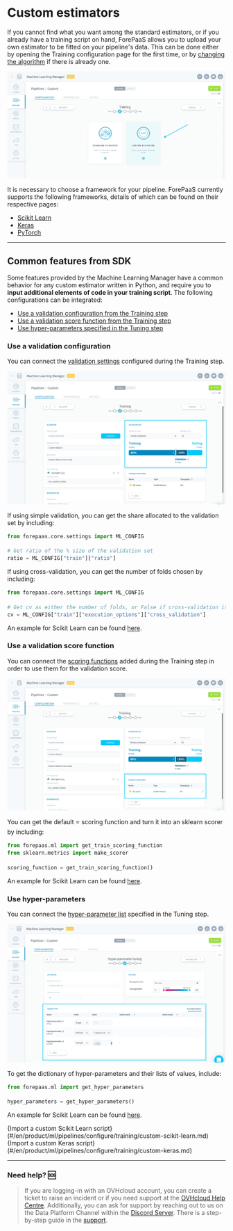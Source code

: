 # Custom estimators

If you cannot find what you want among the standard estimators, or if you already have a training script on hand, ForePaaS allows you to upload your own estimator to be fitted on your pipeline's data. This can be done either by opening the Training configuration page for the first time, or by [changing the algorithm](/en/product/ml/pipelines/configure/training/standard-estimator.md?id=change-your-pipeline39s-estimator) if there is already one.

![machinelearning](picts/custom-estimator.png)

It is necessary to choose a framework for your pipeline. ForePaaS currently supports the following frameworks, details of which can be found on their respective pages:

* [Scikit Learn](en/product/ml/pipelines/configure/training/custom-scikit-learn.md)
* [Keras](en/product/ml/pipelines/configure/training/custom-keras.md)
* [PyTorch](en/product/ml/pipelines/configure/training/custom-pytorch.md)

---
## Common features from SDK

Some features provided by the Machine Learning Manager have a common behavior for any custom estimator written in Python, and require you to **input additional elements of code in your training script**. The following configurations can be integrated:

* [Use a validation configuration from the Training step](/en/product/ml/pipelines/configure/training/custom-estimator.md?id=use-a-validation-configuration)
* [Use a validation score function from the Training step](/en/product/ml/pipelines/configure/training/custom-estimator.md?id=use-a-validation-score-function)
* [Use hyper-parameters specified in the Tuning step](/en/product/ml/pipelines/configure/training/custom-estimator.md?id=use-hyper-parameters)

### Use a validation configuration
You can connect the [validation settings](en/product/ml/pipelines/configure/training/validation) configured during the Training step.

![machinelearning](picts/custom-validation.png)

If using simple validation, you can get the share allocated to the validation set by including:

```py
from forepaas.core.settings import ML_CONFIG

# Get ratio of the % size of the validation set
ratio = ML_CONFIG["train"]["ratio"]
```

If using cross-validation, you can get the number of folds chosen by including:

```py
from forepaas.core.settings import ML_CONFIG

# Get cv as either the number of folds, or False if cross-validation is turned off.
cv = ML_CONFIG["train"]["execution_options"]["cross_validation"]
```

An example for Scikit Learn can be found [here](en/product/ml/pipelines/configure/training/custom-scikit-learn?id=sample-code).

### Use a validation score function
You can connect the [scoring functions](en/product/ml/pipelines/configure/training/validation) added during the Training step in order to use them for the validation score.

![machinelearning](picts/custom-scoring.png)

You can get the default ⭐ scoring function and turn it into an sklearn scorer by including:

```py
from forepaas.ml import get_train_scoring_function
from sklearn.metrics import make_scorer

scoring_function = get_train_scoring_function()
```
An example for Scikit Learn can be found [here](en/product/ml/pipelines/configure/training/custom-scikit-learn?id=sample-code).

### Use hyper-parameters
You can connect the [hyper-parameter list](en/product/ml/pipelines/configure/tuning/index) specified in the Tuning step.

![machinelearning](picts/custom-hp.png)

To get the dictionary of hyper-parameters and their lists of values, include:

```py
from forepaas.ml import get_hyper_parameters

hyper_parameters = get_hyper_parameters()
```
An example for Scikit Learn can be found [here](en/product/ml/pipelines/configure/training/custom-scikit-learn?id=sample-code).


{Import a custom Scikit Learn script}(#/en/product/ml/pipelines/configure/training/custom-scikit-learn.md)
{Import a custom Keras script}(#/en/product/ml/pipelines/configure/training/custom-keras.md)


---
###  Need help? 🆘

> If you are logging-in with an OVHcloud account, you can create a ticket to raise an incident or if you need support at the [OVHcloud Help Centre](https://help.ovhcloud.com/csm/fr-home?id=csm_index). Additionally, you can ask for support by reaching out to us on the Data Platform Channel within the [Discord Server](https://discord.com/channels/850031577277792286/1163465539981672559). There is a step-by-step guide in the [support](/en/support/index.md).